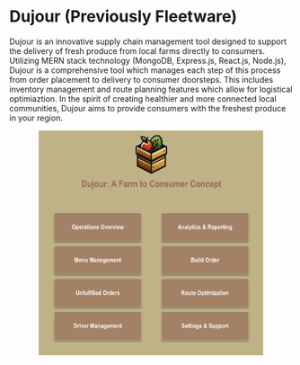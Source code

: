 # Dujour (Previously Fleetware)

Dujour is an innovative supply chain management tool designed to support the delivery of fresh produce from local farms directly to consumers. Utilizing MERN stack technology (MongoDB, Express.js, React.js, Node.js), Dujour is a comprehensive tool which manages each step of this process from order placement to delivery to consumer doorsteps. This includes inventory management and route planning features which allow for logistical optimiaztion. In the spirit of creating healthier and more connected local communities, Dujour aims to provide consumers with the freshest produce in your region.

<p align="center">
  <img src="/dujour-desktop/client/public/homepage.png" alt="Homepage" height="400" width="400"/>
</p>
